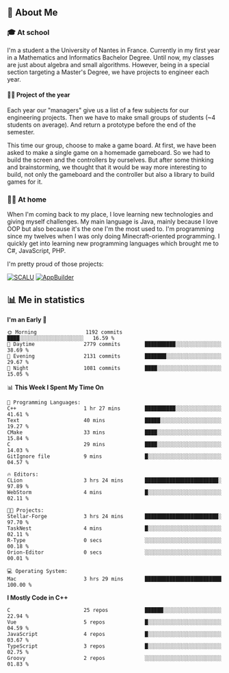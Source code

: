## 👀 About Me

### 🎓 At school

I'm a student a the University of Nantes in France. Currently in my first year in a Mathematics and Informatics Bachelor Degree. Until now, my classes are just about algebra and small algorithms. However, being in a special section targeting a Master's Degree, we have projects to engineer each year. 

#### 🔧🔬 Project of the year

Each year our "managers" give us a list of a few subjects for our engineering projects. Then we have to make small groups of students (~4 students on average). And return a prototype before the end of the semester.

This time our group, choose to make a game board. At first, we have been asked to make a single game on a homemade gameboard. So we had to build the screen and the controllers by ourselves. 
But after some thinking and brainstorming, we thought that it would be way more interesting to build, not only the gameboard and the controller but also a library to build games for it.

### 👨‍💻 At home

When I'm coming back to my place, I love learning new technologies and giving myself challenges. My main language is Java, mainly because I love OOP but also because it's the one I'm the most used to. I'm programming since my twelves when I was only doing Minecraft-oriented programming.  I quickly get into learning new programming languages which brought me to C#, JavaScript, PHP. 

I'm pretty proud of those projects:

[![SCALU](https://github-readme-stats.vercel.app/api/pin?username=renardfute&repo=SCALU)](https://github.com/renardfute/scalu)
[![AppBuilder](https://github-readme-stats.vercel.app/api/pin?username=pulsedev2&repo=AppBuilder)](https://github.com/pulsedev2/AppBuilder)

## 📊 Me in statistics
<!--START_SECTION:waka-->
**I'm an Early 🐤** 

```text
🌞 Morning                1192 commits        ████░░░░░░░░░░░░░░░░░░░░░   16.59 % 
🌆 Daytime                2779 commits        ██████████░░░░░░░░░░░░░░░   38.69 % 
🌃 Evening                2131 commits        ███████░░░░░░░░░░░░░░░░░░   29.67 % 
🌙 Night                  1081 commits        ████░░░░░░░░░░░░░░░░░░░░░   15.05 % 
```


📊 **This Week I Spent My Time On** 

```text
💬 Programming Languages: 
C++                      1 hr 27 mins        ██████████░░░░░░░░░░░░░░░   41.61 % 
Text                     40 mins             █████░░░░░░░░░░░░░░░░░░░░   19.27 % 
CMake                    33 mins             ████░░░░░░░░░░░░░░░░░░░░░   15.84 % 
C                        29 mins             ████░░░░░░░░░░░░░░░░░░░░░   14.03 % 
GitIgnore file           9 mins              █░░░░░░░░░░░░░░░░░░░░░░░░   04.57 % 

🔥 Editors: 
CLion                    3 hrs 24 mins       ████████████████████████░   97.89 % 
WebStorm                 4 mins              █░░░░░░░░░░░░░░░░░░░░░░░░   02.11 % 

🐱‍💻 Projects: 
Stellar-Forge            3 hrs 24 mins       ████████████████████████░   97.70 % 
TaskNest                 4 mins              █░░░░░░░░░░░░░░░░░░░░░░░░   02.11 % 
R-Type                   0 secs              ░░░░░░░░░░░░░░░░░░░░░░░░░   00.18 % 
Orion-Editor             0 secs              ░░░░░░░░░░░░░░░░░░░░░░░░░   00.01 % 

💻 Operating System: 
Mac                      3 hrs 29 mins       █████████████████████████   100.00 % 
```

**I Mostly Code in C++** 

```text
C                        25 repos            ██████░░░░░░░░░░░░░░░░░░░   22.94 % 
Vue                      5 repos             █░░░░░░░░░░░░░░░░░░░░░░░░   04.59 % 
JavaScript               4 repos             █░░░░░░░░░░░░░░░░░░░░░░░░   03.67 % 
TypeScript               3 repos             █░░░░░░░░░░░░░░░░░░░░░░░░   02.75 % 
Groovy                   2 repos             ░░░░░░░░░░░░░░░░░░░░░░░░░   01.83 % 
```




<!--END_SECTION:waka-->
